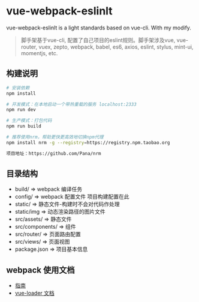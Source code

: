 # vue-webpack-eslinlt
vue-webpack-eslinlt is a light standards based on vue-cli. With my modify.

> 脚手架基于vue-cli, 配置了自己项目的eslint规则。脚手架涉及vue, vue-router, vuex, zepto, webpack, babel, es6, axios, eslint, stylus, mint-ui, momentjs, etc.

## 构建说明

``` bash
# 安装依赖
npm install

# 开发模式：在本地启动一个带热重载的服务 localhost:2333
npm run dev

# 生产模式：打包代码
npm run build

```

``` bash
# 推荐使用nrm，帮助更快更高效地切换npm代理
npm install nrm -g --registry=https://registry.npm.taobao.org

项目地址：https://github.com/Pana/nrm

```

## 目录结构

- build/             => webpack 编译任务
- config/            => webpack 配置文件 项目构建配置在此
- static/            => 静态文件-构建时不会对代码作处理
- static/img         => 动态渲染路径的图片文件
- src/assets/        => 静态文件
- src/components/    => 组件
- src/router/        => 页面路由配置
- src/views/         => 页面视图
- package.json       => 项目基本信息

## webpack 使用文档

- [指南](http://vuejs-templates.github.io/webpack/)
- [vue-loader 文档](http://vuejs.github.io/vue-loader)

